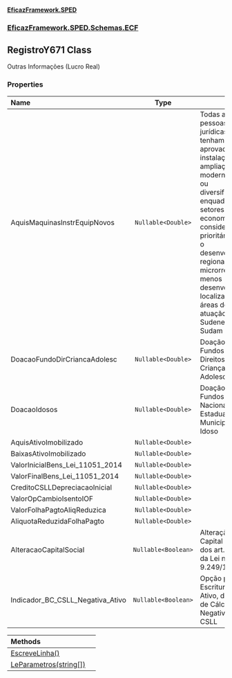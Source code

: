 #### [EficazFramework.SPED](EficazFrameworkSPED.md 'EficazFramework SPED')
### [EficazFramework.SPED.Schemas.ECF](EficazFramework.SPED.Schemas.ECF.md 'EficazFramework.SPED.Schemas.ECF')

## RegistroY671 Class

Outras Informações (Lucro Real)
### Properties

| Name | Type | |
| :--- | :---: | :--- |
| AquisMaquinasInstrEquipNovos | `Nullable<Double>` | Todas as pessoas jurídicas que tenham projeto aprovado para instalação, ampliação,            modernização ou diversificação, enquadrado em setores da economia considerados            prioritários para o desenvolvimento regional, em microrregiões menos desenvolvidas            localizadas nas áreas de atuação da Sudene e da Sudam |
| DoacaoFundoDirCriancaAdolesc | `Nullable<Double>` | Doação aos Fundos dos Direitos da Criança e do Adolescente |
| DoacaoIdosos | `Nullable<Double>` | Doação aos Fundos Nacional, Estaduais ou Municipais do Idoso |
| AquisAtivoImobilizado | `Nullable<Double>` |  |
| BaixasAtivoImobilizado | `Nullable<Double>` |  |
| ValorInicialBens_Lei_11051_2014 | `Nullable<Double>` |  |
| ValorFinalBens_Lei_11051_2014 | `Nullable<Double>` |  |
| CreditoCSLLDepreciacaoInicial | `Nullable<Double>` |  |
| ValorOpCambioIsentoIOF | `Nullable<Double>` |  |
| ValorFolhaPagtoAliqReduzica | `Nullable<Double>` |  |
| AliquotaReduzidaFolhaPagto | `Nullable<Double>` |  |
| AlteracaoCapitalSocial | `Nullable<Boolean>` | Alteração de Capital na Forma dos art. 22 e 23 da Lei no 9.249/1995 |
| Indicador_BC_CSLL_Negativa_Ativo | `Nullable<Boolean>` | Opção pela Escrituração, no Ativo, da Base de Cálculo Negativa da CSLL |

| Methods | |
| :--- | :--- |
| [EscreveLinha()](EficazFramework.SPED.Schemas.ECF/RegistroY671/EscreveLinha().md 'EficazFramework.SPED.Schemas.ECF.RegistroY671.EscreveLinha()') | |
| [LeParametros(string[])](EficazFramework.SPED.Schemas.ECF/RegistroY671/LeParametros(string[]).md 'EficazFramework.SPED.Schemas.ECF.RegistroY671.LeParametros(string[])') | |
